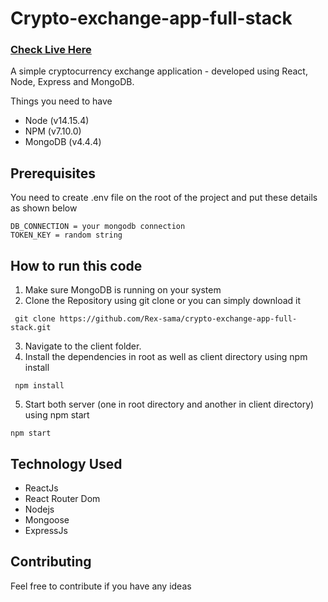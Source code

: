 # Crypto-exchange-app-full-stack

### <a href="https://crypto-exchange-app-full-stack.herokuapp.com/">Check Live Here</a> 
A simple cryptocurrency exchange application  - developed using React, Node, Express and MongoDB.

Things you need to have
- Node (v14.15.4)
- NPM (v7.10.0)
- MongoDB (v4.4.4)

## Prerequisites

You need to create .env file on the root of the project and put these details as shown below

```console
DB_CONNECTION = your mongodb connection
TOKEN_KEY = random string
```

## How to run this code

1. Make sure MongoDB is running on your system
2. Clone the Repository using git clone or you can simply download it 
```console
 git clone https://github.com/Rex-sama/crypto-exchange-app-full-stack.git
```
3. Navigate to the client folder.
4. Install the dependencies in root as well as client directory using npm install
```console
 npm install
```
5. Start both server (one in root directory and another in client directory) using npm start
```console
npm start
```

## Technology Used

- ReactJs
- React Router Dom
- Nodejs
- Mongoose
- ExpressJs

## Contributing

Feel free to contribute if you have any ideas 




